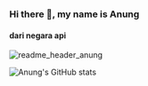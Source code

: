 ### Hi there 👋, my name is Anung
#### dari negara api
![readme_header_anung](https://user-images.githubusercontent.com/82875299/153753085-68673c0c-756a-422a-bc11-d917d53b28b0.png)


![Anung's GitHub stats](https://github-readme-stats.vercel.app/api?username=anungma&show_icons=true&theme=radical)




